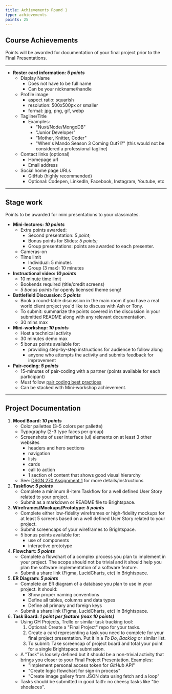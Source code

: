 ```yaml
---
title: Achievements Round 1
type: achievements
points: 25
---
```


## Course Achievements
Points will be awarded for documentation of your final project prior to the Final Presentations.

---

<section class="cards">

- **Roster card information: _5 points_**
    - Display Name
        - Does not have to be full name
        - Can be your nickname/handle
    - Profile image
        - aspect ratio: squarish
        - resolution: 500x500px or smaller
        - format: jpg, png, gif, webp
    - Tagline/Title
        - Examples:
            - "Nuxt/Node/MongoDB"
            - "Junior Developer"
            - "Mother, Knitter, Coder"
            - "When's Mando Season 3 Coming Out?!?" (this would not be considered a professional tagline)
    - Contact links (optional)
        - Homepage url
        - Email address
    - Social home page URLs
        - GitHub (highly recommended)
        - Optional: Codepen, LinkedIn, Facebook, Instagram, Youtube, etc

</section>

---

## Stage work
Points to be awarded for mini presentations to your classmates. 
<section class="cards">

- **Mini-lectures: _10 points_**
    - Extra points awarded:
      - Second presentation: _5 point_;
      - Bonus points for Slides: _5 points_;
      - Group presentations: points are awarded to each presenter.
    - Cameras-on
    - Time limit
      - Individual: 5 minutes
      - Group (3 max): 10 minutes
- **Instructional video: _10 points_**
    - 10 minute time limit
    - Bookends required (title/credit screens)
    - _5 bonus points_ for openly licensed theme song!
- **Battlefield Discussion: _5 points_**
    - Book a round-table discussion in the main room if you have a real world client project you'd like to discuss with Ash or Tony.
    - To submit: summarize the points covered in the discussion in your submitted README along with any relevant documentation.
    - 30 mins max
- **Mini-workshop: _10 points_**
    - Host a technical activity 
    - 30 minutes demo max
    - 5 bonus points available for:
        - providing step-by-step instructions for audience to follow along
        - anyone who attempts the activity and submits feedback for improvement
- **Pair-coding: _5 points_**
    - 15-minutes of pair-coding with a partner (points available for each participant)
    - Must follow [pair coding best practices](https://gist.github.com/acidtone/caa20b2520814a94240043c40301024a)
    - Can be stacked with Mini-workshop achievement.

</section>

---

## Project Documentation
<section class="cards">

1. **Mood Board: _10 points_**
    - Color pallettes (3-5 colors per pallette)
    - Typography (2-3 type faces per group)
    - Screenshots of user interface (ui) elements on at least 3 other websites
        - headers and hero sections
        - navigation
        - lists
        - cards
        - call to action
        - 1 section of content that shows good visual hierarchy
    - See: [DSGN 270 Assignment 1](/courses/dsgn-270/assessments/assignment-1) for more details/instructions
2. **Taskflow: _5 points_**
    - Complete a minimum 8-item Taskflow for a well defined User Story related to your project.
    - Submit as a markdown or README file to Brightspace.
3. **Wireframes/Mockups/Prototype: _5 points_**
    - Complete either low-fidelity wireframes or high-fidelity mockups for at least 5 screens based on a well defined User Story related to your project.
    - Submit screencaps of your wireframes to Brightspace.
    - 5 bonus points available for: 
        - use of components
        - interactive prototype 
4. **Flowchart: _5 points_**
    - Complete a flowchart of a complex process you plan to implement in your project. The scope should not be trivial and it should help you plan the software implementation of a software feature.
    - Submit a share link (Figma, LucidCharts, etc) in Brightspace.
5. **ER Diagram: _5 points_**
    - Complete an ER diagram of a database you plan to use in your project. It should:
        - Show proper naming conventions
        - Define all tables, columns and data types
        - Define all primary and foreign keys
    - Submit a share link (Figma, LucidCharts, etc) in Brightspace.
6. **Task Board: _1 point per feature (max 10 points)_**
    - Using GH Projects, Trello or similar task tracking tool:
        1. Optional: Create a "Final Project" repo for your tasks.
        2. Create a card representing a task you need to complete for your final project presentation. Put it in a _To Do_, _Backlog_ or similar list.
        3. To submit: Take screencap of project board and total your point for a single Brightspace submission.
    - A "Task" is loosely defined but it should be a non-trivial activity that brings you closer to your Final Project Presentation. Examples:
        - "Implement personal access token for _GitHub_ API"
        - "Create logic flowchart for sign-in process"
        - "Create image gallery from JSON data using fetch and a loop"
    - Tasks should be submitted in good faith: no cheesy tasks like "tie shoelaces".

</section>
